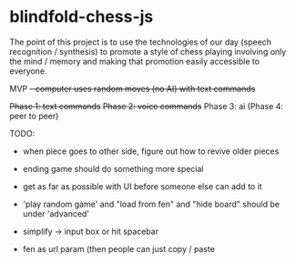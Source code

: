 # blindfold-chess-js
The point of this project is to use the technologies of our day (speech recognition / synthesis) to promote a style of chess playing involving only the mind / memory and making that promotion easily accessible to everyone.

MVP
~~- computer uses random moves (no AI) with text commands~~

~~Phase 1: text commands~~
~~Phase 2: voice commands~~
Phase 3: ai
(Phase 4: peer to peer)

TODO:
 - when piece goes to other side, figure out how to revive older pieces
 - ending game should do something more special
 - get as far as possible with UI before someone else can add to it
  - 'play random game' and "load from fen" and "hide board" should be under 'advanced'
  - simplify -> input box or hit spacebar


 - fen as url param (then people can just copy / paste
